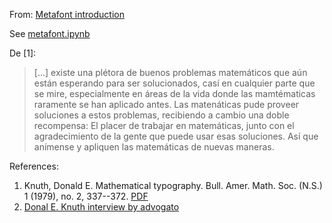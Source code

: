 From: [Metafont introduction](https://www.win.tue.nl/~aeb/tex/mf/metafont.html)



See [metafont.ipynb](./metafont.ipynb)

De [1]:
> [...] existe una plétora de buenos problemas matemáticos que aún están
> esperando para ser solucionados, casí en cualquier parte que se mire,
> especialmente en áreas de la vida donde las mamtématicas raramente se han
> aplicado antes. Las matenáticas pude proveer soluciones a estos problemas, 
> recibiendo a cambio una doble recompensa: El placer de trabajar
> en matemáticas, junto con el agradecimiento de la gente que puede usar
> esas soluciones. Así que anímense y apliquen las matemáticas de nuevas 
> maneras.

References: 

1. Knuth, Donald E. Mathematical typography. Bull. Amer. Math. Soc. (N.S.) 1 (1979), no. 2, 337--372. [PDF](https://projecteuclid.org/euclid.bams/1183544082)
1. [Donal E. Knuth interview by advogato](https://web.archive.org/web/20000304105220/http://www.advogato.org/article/28.html)

